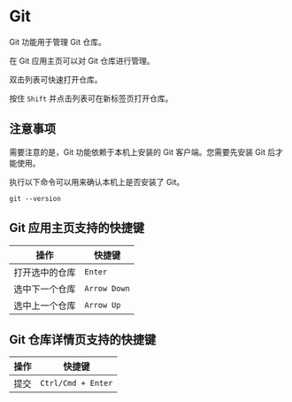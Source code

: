 # Git

Git 功能用于管理 Git 仓库。

在 Git 应用主页可以对 Git 仓库进行管理。


双击列表可快速打开仓库。

按住 `Shift` 并点击列表可在新标签页打开仓库。


## 注意事项

需要注意的是，Git 功能依赖于本机上安装的 Git 客户端。您需要先安装 Git 后才能使用。

执行以下命令可以用来确认本机上是否安装了 Git。

```
git --version
```


## Git 应用主页支持的快捷键

|  操作   | 快捷键  |
|  ----  | ----  |
| 打开选中的仓库  | `Enter` |
| 选中下一个仓库  | `Arrow Down` |
| 选中上一个仓库  | `Arrow Up` |


## Git 仓库详情页支持的快捷键

|  操作   | 快捷键  |
|  ----  | ----  |
| 提交  | `Ctrl/Cmd + Enter` |
